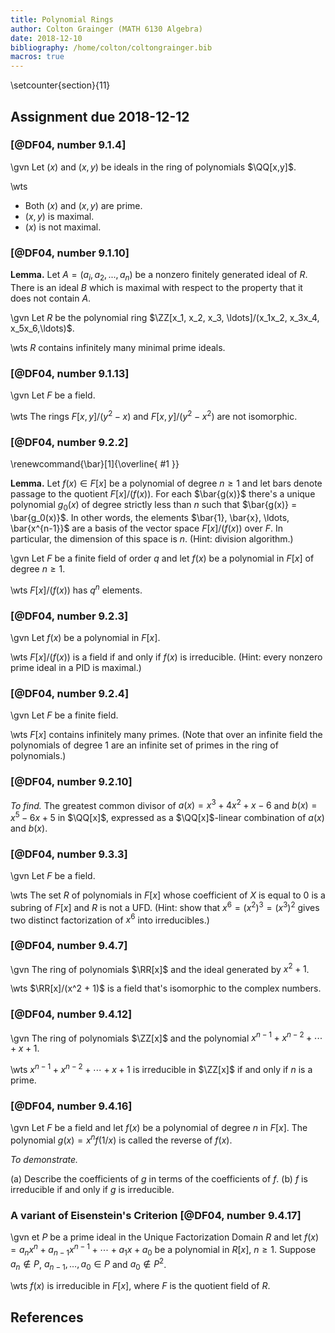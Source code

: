 ```yaml
---
title: Polynomial Rings
author: Colton Grainger (MATH 6130 Algebra)
date: 2018-12-10 
bibliography: /home/colton/coltongrainger.bib
macros: true
---
```


\setcounter{section}{11}

## Assignment due 2018-12-12

### [@DF04, number 9.1.4]

\gvn Let $(x)$ and $(x, y)$ be ideals in the ring of polynomials $\QQ[x,y]$.

\wts 

- Both $(x)$ and $(x,y)$ are prime.
- $(x,y)$ is maximal.
- $(x)$ is not maximal.

### [@DF04, number 9.1.10]

**Lemma.** Let $A = (a_i, a_2,..., a_n)$ be a nonzero finitely generated ideal of $R$. There is an ideal $B$ which is maximal with respect to the property that it does not contain $A$.

\gvn Let $R$ be the polynomial ring $\ZZ[x_1, x_2, x_3, \ldots]/(x_1x_2, x_3x_4, x_5x_6,\ldots)$.

\wts $R$ contains infinitely many minimal prime ideals.

### [@DF04, number 9.1.13]

\gvn Let $F$ be a field. 

\wts The rings $F[x,y]/(y^2 - x)$ and $F[x,y]/(y^2 - x^2)$ are not isomorphic.

### [@DF04, number 9.2.2]

\renewcommand{\bar}[1]{\overline{ #1 }}

**Lemma.** Let $f(x) \in F[x]$ be a polynomial of degree $n \ge 1$ and let bars denote passage to the quotient $F[x]/(f(x))$. For each $\bar{g(x)}$ there's a unique polynomial $g_0(x)$ of degree strictly less than $n$ such that $\bar{g(x)} = \bar{g_0(x)}$. In other words, the elements $\bar{1}, \bar{x}, \ldots, \bar{x^{n-1}}$ are a basis of the vector space $F[x]/(f(x))$ over $F$. In particular, the dimension of this space is $n$. (Hint: division algorithm.)

\gvn Let $F$ be a finite field of order $q$ and let $f(x)$ be a polynomial in $F[x]$ of degree $n \ge 1$. 

\wts $F[x]/(f(x))$ has $q^n$ elements.

### [@DF04, number 9.2.3]

\gvn Let $f(x)$ be a polynomial in $F[x]$. 

\wts $F[x]/(f(x))$ is a field if and only if $f(x)$ is irreducible. (Hint: every nonzero prime ideal in a PID is maximal.)

### [@DF04, number 9.2.4]

\gvn Let $F$ be a finite field. 

\wts $F[x]$ contains infinitely many primes. (Note that over an infinite field the polynomials of degree $1$ are an infinite set of primes in the ring of polynomials.)

### [@DF04, number 9.2.10]

*To find.* The greatest common divisor of $a(x) = x^3 + 4x^2 + x - 6$ and $b(x) = x^5 - 6x + 5$ in $\QQ[x]$, expressed as a $\QQ[x]$-linear combination of $a(x)$ and $b(x)$.

### [@DF04, number 9.3.3]

\gvn Let $F$ be a field. 

\wts The set $R$ of polynomials in $F[x]$ whose coefficient of $X$ is equal to $0$ is a subring of $F[x]$ and $R$ is not a UFD. (Hint: show that $x^6 = (x^2)^3 = (x^3)^2$ gives two distinct factorization of $x^6$ into irreducibles.)

### [@DF04, number 9.4.7]

\gvn The ring of polynomials $\RR[x]$ and the ideal generated by $x^2+1$.

\wts $\RR[x]/(x^2 + 1)$ is a field that's isomorphic to the complex numbers.

### [@DF04, number 9.4.12]

\gvn The ring of polynomials $\ZZ[x]$ and the polynomial $x^{n-1} + x^{n-2} + \cdots + x + 1$. 

\wts $x^{n-1} + x^{n-2} + \cdots + x + 1$ is irreducible in $\ZZ[x]$ if and only if $n$ is a prime.

### [@DF04, number 9.4.16]

\gvn Let $F$ be a field and let $f(x)$ be a polynomial of degree $n$ in $F[x]$. The polynomial $g(x) = x^n f(1/x)$ is called the reverse of $f(x)$.

*To demonstrate.*

(a) Describe the coefficients of $g$ in terms of the coefficients of $f$.
(b) $f$ is irreducible if and only if $g$ is irreducible.

### A variant of Eisenstein's Criterion [@DF04, number 9.4.17]

\gvn et $P$ be a prime ideal in the Unique Factorization Domain $R$ and let $f(x) = a_n x^n  + a_{n-1} x^{n-1} + \cdots + a_1 x + a_0$ be a polynomial in $R[x]$, $n \ge 1$. Suppose $a_n \notin P$, $a_{n-1}, \ldots, a_0 \in P$ and $a_0 \notin P^2$. 

\wts $f(x)$ is irreducible in $F[x]$, where $F$ is the quotient field of $R$.

## References
